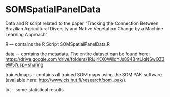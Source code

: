 # SOMSpatialPanelData
Data and R script related to the paper “Tracking the Connection Between Brazilian Agricultural Diversity and Native Vegetation Change by a Machine Learning Approach”

R –- contains the R Script SOMSpatialPanelData.R 

data -- contains the metadata. The entire dataset can be found here: https://drive.google.com/drive/folders/1RlJjrKX0WiIdYJs894B4tUqNSwQZ3eW5?usp=sharing

trainedmaps – contains all trained SOM maps using the SOM PAK software (available here: http://www.cis.hut.fi/research/som_pak/). 

txt – some statistical results

